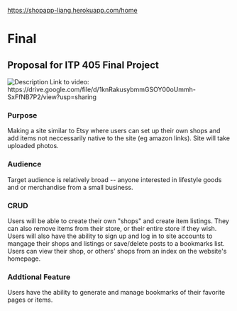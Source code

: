 https://shopapp-liang.herokuapp.com/home

# Final
<h2>Proposal for ITP 405 Final Project</h2>
<img alt="Description" src="https://drive.google.com/uc?export=view&id=1nar6Is8gWTD-vk3eKaZM4WzSMqSshp9r">
Link to video: https://drive.google.com/file/d/1knRakusybmmGSOY00oUmmh-SxFfNB7P2/view?usp=sharing
<h3>Purpose</h3>
Making a site similar to Etsy where users can set up their own shops and add items not neccessarily native to the site (eg amazon links). Site will take uploaded photos.

<h3>Audience</h3>
Target audience is relatively broad -- anyone interested in lifestyle goods and or merchandise from a small business.

<h3>CRUD</h3>
Users will be able to create their own "shops" and create item listings. They can also remove items from their store, or their entire store if they wish. Users will also have the ability to sign up and log in to site accounts to mangage their shops and listings or save/delete posts to a bookmarks list. 
Users can view their shop, or others' shops from an index on the website's homepage. 

<h3>Addtional Feature</h3>
Users have the ability to generate and manage bookmarks of their favorite pages or items.
